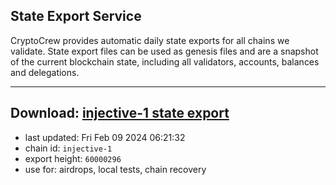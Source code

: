 ## State Export Service
CryptoCrew provides automatic daily state exports for all chains we validate. State export files can be used as genesis files and are a snapshot of the current blockchain state, including all validators, accounts, balances and delegations.

---
**Download: [injective-1 state export](https://dl.ccvalidators.com/SERVICE/injective/injective-1_export_60000296.json)**
---

- last updated: Fri Feb 09 2024 06:21:32
- chain id: `injective-1`
- export height: `60000296`
- use for: airdrops, local tests, chain recovery
